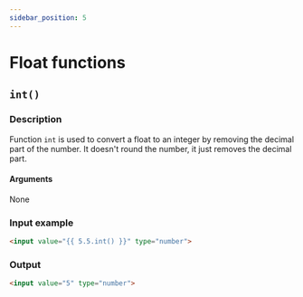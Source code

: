 ```yaml
---
sidebar_position: 5
---
```


# Float functions

## `int()`

### Description
Function `int` is used to convert a float to an integer by removing the decimal part of the number. It doesn't round the number, it just removes the decimal part.

#### Arguments
None

### Input example
```html
<input value="{{ 5.5.int() }}" type="number">
```

### Output
```html
<input value="5" type="number">
```